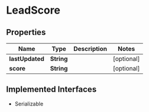 

# LeadScore


## Properties

| Name | Type | Description | Notes |
|------------ | ------------- | ------------- | -------------|
|**lastUpdated** | **String** |  |  [optional] |
|**score** | **String** |  |  [optional] |


## Implemented Interfaces

* Serializable

